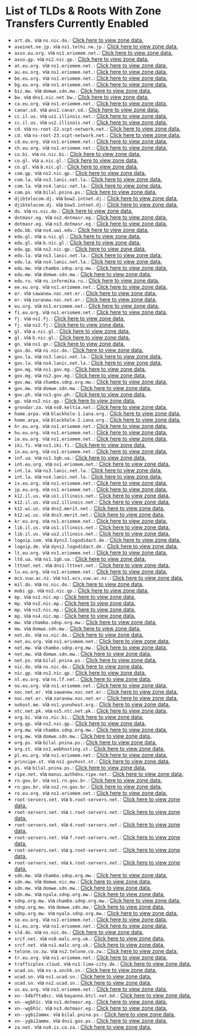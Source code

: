 # List of TLDs & Roots With Zone Transfers Currently Enabled

* `art.do.` via `ns.nic.do.`: [Click here to view zone data.](archives/art.do/art.do.zone)
* `aseinet.ne.jp.` via `ns1.telhi.ne.jp.`: [Click here to view zone data.](archives/aseinet.ne.jp/aseinet.ne.jp.zone)
* `asso.eu.org.` via `ns1.eriomem.net.`: [Click here to view zone data.](archives/asso.eu.org/asso.eu.org.zone)
* `asso.gp.` via `ns2.nic.gp.`: [Click here to view zone data.](archives/asso.gp/asso.gp.zone)
* `at.eu.org.` via `ns1.eriomem.net.`: [Click here to view zone data.](archives/at.eu.org/at.eu.org.zone)
* `au.eu.org.` via `ns1.eriomem.net.`: [Click here to view zone data.](archives/au.eu.org/au.eu.org.zone)
* `be.eu.org.` via `ns1.eriomem.net.`: [Click here to view zone data.](archives/be.eu.org/be.eu.org.zone)
* `bg.eu.org.` via `ns1.eriomem.net.`: [Click here to view zone data.](archives/bg.eu.org/bg.eu.org.zone)
* `biz.mw.` via `domwe.sdn.mw.`: [Click here to view zone data.](archives/biz.mw/biz.mw.zone)
* `bw.` via `dns1.nic.net.bw.`: [Click here to view zone data.](archives/bw/bw.zone)
* `ca.eu.org.` via `ns1.eriomem.net.`: [Click here to view zone data.](archives/ca.eu.org/ca.eu.org.zone)
* `canar.sd.` via `ans1.canar.sd.`: [Click here to view zone data.](archives/canar.sd/canar.sd.zone)
* `cc.il.us.` via `us1.illinois.net.`: [Click here to view zone data.](archives/cc.il.us/cc.il.us.zone)
* `cc.il.us.` via `us2.illinois.net.`: [Click here to view zone data.](archives/cc.il.us/cc.il.us.zone)
* `cd.` via `ns-root-22.scpt-network.net.`: [Click here to view zone data.](archives/cd/cd.zone)
* `cd.` via `ns-root-23.scpt-network.net.`: [Click here to view zone data.](archives/cd/cd.zone)
* `cd.eu.org.` via `ns1.eriomem.net.`: [Click here to view zone data.](archives/cd.eu.org/cd.eu.org.zone)
* `ch.eu.org.` via `ns1.eriomem.net.`: [Click here to view zone data.](archives/ch.eu.org/ch.eu.org.zone)
* `co.bi.` via `ns.nic.bi.`: [Click here to view zone data.](archives/co.bi/co.bi.zone)
* `co.gl.` via `a.nic.gl.`: [Click here to view zone data.](archives/co.gl/co.gl.zone)
* `co.gl.` via `b.nic.gl.`: [Click here to view zone data.](archives/co.gl/co.gl.zone)
* `com.gp.` via `ns2.nic.gp.`: [Click here to view zone data.](archives/com.gp/com.gp.zone)
* `com.la.` via `ns3.lanic.net.la.`: [Click here to view zone data.](archives/com.la/com.la.zone)
* `com.la.` via `ns4.lanic.net.la.`: [Click here to view zone data.](archives/com.la/com.la.zone)
* `com.ps.` via `bilal.pnina.ps.`: [Click here to view zone data.](archives/com.ps/com.ps.zone)
* `djibtelecom.dj.` via `bow2.intnet.dj.`: [Click here to view zone data.](archives/djibtelecom.dj/djibtelecom.dj.zone)
* `djibtelecom.dj.` via `bow3.intnet.dj.`: [Click here to view zone data.](archives/djibtelecom.dj/djibtelecom.dj.zone)
* `do.` via `ns.nic.do.`: [Click here to view zone data.](archives/do/do.zone)
* `dotmasr.eg.` via `ns2.dotmasr.eg.`: [Click here to view zone data.](archives/dotmasr.eg/dotmasr.eg.zone)
* `dotmasr.eg.` via `ns3.dotmasr.eg.`: [Click here to view zone data.](archives/dotmasr.eg/dotmasr.eg.zone)
* `edu.bb.` via `ns4.uwi.edu.`: [Click here to view zone data.](archives/edu.bb/edu.bb.zone)
* `edu.gl.` via `a.nic.gl.`: [Click here to view zone data.](archives/edu.gl/edu.gl.zone)
* `edu.gl.` via `b.nic.gl.`: [Click here to view zone data.](archives/edu.gl/edu.gl.zone)
* `edu.gp.` via `ns2.nic.gp.`: [Click here to view zone data.](archives/edu.gp/edu.gp.zone)
* `edu.la.` via `ns3.lanic.net.la.`: [Click here to view zone data.](archives/edu.la/edu.la.zone)
* `edu.la.` via `ns4.lanic.net.la.`: [Click here to view zone data.](archives/edu.la/edu.la.zone)
* `edu.mw.` via `chambo.sdnp.org.mw.`: [Click here to view zone data.](archives/edu.mw/edu.mw.zone)
* `edu.mw.` via `domwe.sdn.mw.`: [Click here to view zone data.](archives/edu.mw/edu.mw.zone)
* `edu.ru.` via `ns.informika.ru.`: [Click here to view zone data.](archives/edu.ru/edu.ru.zone)
* `ee.eu.org.` via `ns1.eriomem.net.`: [Click here to view zone data.](archives/ee.eu.org/ee.eu.org.zone)
* `er.` via `sawanew.noc.net.er.`: [Click here to view zone data.](archives/er/er.zone)
* `er.` via `zaranew.noc.net.er.`: [Click here to view zone data.](archives/er/er.zone)
* `eu.org.` via `ns1.eriomem.net.`: [Click here to view zone data.](archives/eu.org/eu.org.zone)
* `fi.eu.org.` via `ns1.eriomem.net.`: [Click here to view zone data.](archives/fi.eu.org/fi.eu.org.zone)
* `fj.` via `ns1.fj.`: [Click here to view zone data.](archives/fj/fj.zone)
* `fj.` via `ns2.fj.`: [Click here to view zone data.](archives/fj/fj.zone)
* `gl.` via `a.nic.gl.`: [Click here to view zone data.](archives/gl/gl.zone)
* `gl.` via `b.nic.gl.`: [Click here to view zone data.](archives/gl/gl.zone)
* `gn.` via `ns1.gn.`: [Click here to view zone data.](archives/gn/gn.zone)
* `gov.do.` via `ns.nic.do.`: [Click here to view zone data.](archives/gov.do/gov.do.zone)
* `gov.la.` via `ns3.lanic.net.la.`: [Click here to view zone data.](archives/gov.la/gov.la.zone)
* `gov.la.` via `ns4.lanic.net.la.`: [Click here to view zone data.](archives/gov.la/gov.la.zone)
* `gov.mg.` via `ns1.gov.mg.`: [Click here to view zone data.](archives/gov.mg/gov.mg.zone)
* `gov.mg.` via `ns2.gov.mg.`: [Click here to view zone data.](archives/gov.mg/gov.mg.zone)
* `gov.mw.` via `chambo.sdnp.org.mw.`: [Click here to view zone data.](archives/gov.mw/gov.mw.zone)
* `gov.mw.` via `domwe.sdn.mw.`: [Click here to view zone data.](archives/gov.mw/gov.mw.zone)
* `gov.ph.` via `ns3.gov.ph.`: [Click here to view zone data.](archives/gov.ph/gov.ph.zone)
* `gp.` via `ns2.nic.gp.`: [Click here to view zone data.](archives/gp/gp.zone)
* `grondar.za.` via `ns0.keltia.net.`: [Click here to view zone data.](archives/grondar.za/grondar.za.zone)
* `home.arpa.` via `blackhole-1.iana.org.`: [Click here to view zone data.](archives/home.arpa/home.arpa.zone)
* `home.arpa.` via `blackhole-2.iana.org.`: [Click here to view zone data.](archives/home.arpa/home.arpa.zone)
* `hr.eu.org.` via `ns1.eriomem.net.`: [Click here to view zone data.](archives/hr.eu.org/hr.eu.org.zone)
* `hu.eu.org.` via `ns1.eriomem.net.`: [Click here to view zone data.](archives/hu.eu.org/hu.eu.org.zone)
* `ie.eu.org.` via `ns1.eriomem.net.`: [Click here to view zone data.](archives/ie.eu.org/ie.eu.org.zone)
* `iki.fi.` via `ns3.iki.fi.`: [Click here to view zone data.](archives/iki.fi/iki.fi.zone)
* `in.eu.org.` via `ns1.eriomem.net.`: [Click here to view zone data.](archives/in.eu.org/in.eu.org.zone)
* `inf.ua.` via `ns1.1gb.ua.`: [Click here to view zone data.](archives/inf.ua/inf.ua.zone)
* `int.eu.org.` via `ns1.eriomem.net.`: [Click here to view zone data.](archives/int.eu.org/int.eu.org.zone)
* `int.la.` via `ns3.lanic.net.la.`: [Click here to view zone data.](archives/int.la/int.la.zone)
* `int.la.` via `ns4.lanic.net.la.`: [Click here to view zone data.](archives/int.la/int.la.zone)
* `is.eu.org.` via `ns1.eriomem.net.`: [Click here to view zone data.](archives/is.eu.org/is.eu.org.zone)
* `jp.eu.org.` via `ns1.eriomem.net.`: [Click here to view zone data.](archives/jp.eu.org/jp.eu.org.zone)
* `k12.il.us.` via `us1.illinois.net.`: [Click here to view zone data.](archives/k12.il.us/k12.il.us.zone)
* `k12.il.us.` via `us2.illinois.net.`: [Click here to view zone data.](archives/k12.il.us/k12.il.us.zone)
* `k12.wi.us.` via `dns2.merit.net.`: [Click here to view zone data.](archives/k12.wi.us/k12.wi.us.zone)
* `k12.wi.us.` via `dns3.merit.net.`: [Click here to view zone data.](archives/k12.wi.us/k12.wi.us.zone)
* `kr.eu.org.` via `ns1.eriomem.net.`: [Click here to view zone data.](archives/kr.eu.org/kr.eu.org.zone)
* `lib.il.us.` via `us1.illinois.net.`: [Click here to view zone data.](archives/lib.il.us/lib.il.us.zone)
* `lib.il.us.` via `us2.illinois.net.`: [Click here to view zone data.](archives/lib.il.us/lib.il.us.zone)
* `logoip.com.` via `dyns2.logodidact.de.`: [Click here to view zone data.](archives/logoip.com/logoip.com.zone)
* `logoip.de.` via `dyns2.logodidact.de.`: [Click here to view zone data.](archives/logoip.de/logoip.de.zone)
* `lt.eu.org.` via `ns1.eriomem.net.`: [Click here to view zone data.](archives/lt.eu.org/lt.eu.org.zone)
* `ltd.ua.` via `ns1.1gb.ua.`: [Click here to view zone data.](archives/ltd.ua/ltd.ua.zone)
* `lttnet.net.` via `dns1.lttnet.net.`: [Click here to view zone data.](archives/lttnet.net/lttnet.net.zone)
* `lu.eu.org.` via `ns1.eriomem.net.`: [Click here to view zone data.](archives/lu.eu.org/lu.eu.org.zone)
* `mcs.vuw.ac.nz.` via `ns1.ecs.vuw.ac.nz.`: [Click here to view zone data.](archives/mcs.vuw.ac.nz/mcs.vuw.ac.nz.zone)
* `mil.do.` via `ns.nic.do.`: [Click here to view zone data.](archives/mil.do/mil.do.zone)
* `mobi.gp.` via `ns2.nic.gp.`: [Click here to view zone data.](archives/mobi.gp/mobi.gp.zone)
* `mp.` via `ns1.nic.mp.`: [Click here to view zone data.](archives/mp/mp.zone)
* `mp.` via `ns2.nic.mp.`: [Click here to view zone data.](archives/mp/mp.zone)
* `mp.` via `ns3.nic.mp.`: [Click here to view zone data.](archives/mp/mp.zone)
* `mp.` via `ns4.nic.mp.`: [Click here to view zone data.](archives/mp/mp.zone)
* `mw.` via `chambo.sdnp.org.mw.`: [Click here to view zone data.](archives/mw/mw.zone)
* `mw.` via `domwe.sdn.mw.`: [Click here to view zone data.](archives/mw/mw.zone)
* `net.do.` via `ns.nic.do.`: [Click here to view zone data.](archives/net.do/net.do.zone)
* `net.eu.org.` via `ns1.eriomem.net.`: [Click here to view zone data.](archives/net.eu.org/net.eu.org.zone)
* `net.mw.` via `chambo.sdnp.org.mw.`: [Click here to view zone data.](archives/net.mw/net.mw.zone)
* `net.mw.` via `domwe.sdn.mw.`: [Click here to view zone data.](archives/net.mw/net.mw.zone)
* `net.ps.` via `bilal.pnina.ps.`: [Click here to view zone data.](archives/net.ps/net.ps.zone)
* `nic.do.` via `ns.nic.do.`: [Click here to view zone data.](archives/nic.do/nic.do.zone)
* `nic.gp.` via `ns2.nic.gp.`: [Click here to view zone data.](archives/nic.gp/nic.gp.zone)
* `nl.eu.org.` via `ns.lf.net.`: [Click here to view zone data.](archives/nl.eu.org/nl.eu.org.zone)
* `no.eu.org.` via `ns1.eriomem.net.`: [Click here to view zone data.](archives/no.eu.org/no.eu.org.zone)
* `noc.net.er.` via `sawanew.noc.net.er.`: [Click here to view zone data.](archives/noc.net.er/noc.net.er.zone)
* `noc.net.er.` via `zaranew.noc.net.er.`: [Click here to view zone data.](archives/noc.net.er/noc.net.er.zone)
* `nohost.me.` via `ns1.yunohost.org.`: [Click here to view zone data.](archives/nohost.me/nohost.me.zone)
* `ntc.net.pk.` via `ns5.ntc.net.pk.`: [Click here to view zone data.](archives/ntc.net.pk/ntc.net.pk.zone)
* `org.bi.` via `ns.nic.bi.`: [Click here to view zone data.](archives/org.bi/org.bi.zone)
* `org.gp.` via `ns2.nic.gp.`: [Click here to view zone data.](archives/org.gp/org.gp.zone)
* `org.mw.` via `chambo.sdnp.org.mw.`: [Click here to view zone data.](archives/org.mw/org.mw.zone)
* `org.mw.` via `domwe.sdn.mw.`: [Click here to view zone data.](archives/org.mw/org.mw.zone)
* `org.ps.` via `bilal.pnina.ps.`: [Click here to view zone data.](archives/org.ps/org.ps.zone)
* `org.st.` via `ns1.webhosting.st.`: [Click here to view zone data.](archives/org.st/org.st.zone)
* `pl.eu.org.` via `ns1.eriomem.net.`: [Click here to view zone data.](archives/pl.eu.org/pl.eu.org.zone)
* `principe.st.` via `ns1.govhost.st.`: [Click here to view zone data.](archives/principe.st/principe.st.zone)
* `ps.` via `bilal.pnina.ps.`: [Click here to view zone data.](archives/ps/ps.zone)
* `ripe.net.` via `manus.authdns.ripe.net.`: [Click here to view zone data.](archives/ripe.net/ripe.net.zone)
* `rn.gov.br.` via `ns1.rn.gov.br.`: [Click here to view zone data.](archives/rn.gov.br/rn.gov.br.zone)
* `rn.gov.br.` via `ns2.rn.gov.br.`: [Click here to view zone data.](archives/rn.gov.br/rn.gov.br.zone)
* `ro.eu.org.` via `ns1.eriomem.net.`: [Click here to view zone data.](archives/ro.eu.org/ro.eu.org.zone)
* `root-servers.net.` via `b.root-servers.net.`: [Click here to view zone data.](archives/root-servers.net/root-servers.net.zone)
* `root-servers.net.` via `c.root-servers.net.`: [Click here to view zone data.](archives/root-servers.net/root-servers.net.zone)
* `root-servers.net.` via `d.root-servers.net.`: [Click here to view zone data.](archives/root-servers.net/root-servers.net.zone)
* `root-servers.net.` via `f.root-servers.net.`: [Click here to view zone data.](archives/root-servers.net/root-servers.net.zone)
* `root-servers.net.` via `g.root-servers.net.`: [Click here to view zone data.](archives/root-servers.net/root-servers.net.zone)
* `root-servers.net.` via `k.root-servers.net.`: [Click here to view zone data.](archives/root-servers.net/root-servers.net.zone)
* `sdn.mw.` via `chambo.sdnp.org.mw.`: [Click here to view zone data.](archives/sdn.mw/sdn.mw.zone)
* `sdn.mw.` via `domwe.nic.mw.`: [Click here to view zone data.](archives/sdn.mw/sdn.mw.zone)
* `sdn.mw.` via `domwe.sdn.mw.`: [Click here to view zone data.](archives/sdn.mw/sdn.mw.zone)
* `sdn.mw.` via `nyala.sdnp.org.mw.`: [Click here to view zone data.](archives/sdn.mw/sdn.mw.zone)
* `sdnp.org.mw.` via `chambo.sdnp.org.mw.`: [Click here to view zone data.](archives/sdnp.org.mw/sdnp.org.mw.zone)
* `sdnp.org.mw.` via `domwe.sdn.mw.`: [Click here to view zone data.](archives/sdnp.org.mw/sdnp.org.mw.zone)
* `sdnp.org.mw.` via `nyala.sdnp.org.mw.`: [Click here to view zone data.](archives/sdnp.org.mw/sdnp.org.mw.zone)
* `se.eu.org.` via `ns1.eriomem.net.`: [Click here to view zone data.](archives/se.eu.org/se.eu.org.zone)
* `si.eu.org.` via `ns1.eriomem.net.`: [Click here to view zone data.](archives/si.eu.org/si.eu.org.zone)
* `sld.do.` via `ns.nic.do.`: [Click here to view zone data.](archives/sld.do/sld.do.zone)
* `srcf.net.` via `ns0.malc.org.uk.`: [Click here to view zone data.](archives/srcf.net/srcf.net.zone)
* `srcf.net.` via `ns1.malc.org.uk.`: [Click here to view zone data.](archives/srcf.net/srcf.net.zone)
* `telone.co.zw.` via `ns2.telone.co.zw.`: [Click here to view zone data.](archives/telone.co.zw/telone.co.zw.zone)
* `tr.eu.org.` via `ns1.eriomem.net.`: [Click here to view zone data.](archives/tr.eu.org/tr.eu.org.zone)
* `trafficplex.cloud.` via `ns1.lima-city.de.`: [Click here to view zone data.](archives/trafficplex.cloud/trafficplex.cloud.zone)
* `ucad.sn.` via `ns-a.unchk.sn.`: [Click here to view zone data.](archives/ucad.sn/ucad.sn.zone)
* `ucad.sn.` via `ns1.ucad.sn.`: [Click here to view zone data.](archives/ucad.sn/ucad.sn.zone)
* `ucad.sn.` via `ns2.ucad.sn.`: [Click here to view zone data.](archives/ucad.sn/ucad.sn.zone)
* `us.eu.org.` via `ns1.eriomem.net.`: [Click here to view zone data.](archives/us.eu.org/us.eu.org.zone)
* `xn--54b7fta0cc.` via `bayanno.btcl.net.bd.`: [Click here to view zone data.](archives/xn--54b7fta0cc/xn--54b7fta0cc.zone)
* `xn--wgbh1c.` via `ns1.dotmasr.eg.`: [Click here to view zone data.](archives/xn--wgbh1c/xn--wgbh1c.zone)
* `xn--wgbh1c.` via `ns3.dotmasr.eg.`: [Click here to view zone data.](archives/xn--wgbh1c/xn--wgbh1c.zone)
* `xn--ygbi2ammx.` via `bilal.pnina.ps.`: [Click here to view zone data.](archives/xn--ygbi2ammx/xn--ygbi2ammx.zone)
* `xn--ygbi2ammx.` via `dns1.gov.ps.`: [Click here to view zone data.](archives/xn--ygbi2ammx/xn--ygbi2ammx.zone)
* `za.net.` via `ns0.is.co.za.`: [Click here to view zone data.](archives/za.net/za.net.zone)
